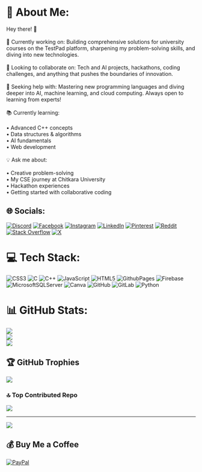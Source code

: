 # 💫 About Me:
Hey there! 👋<br><br>🚀 Currently working on: Building comprehensive solutions for university courses on the TestPad platform, sharpening my problem-solving skills, and diving into new technologies.<br><br>🤝 Looking to collaborate on: Tech and AI projects, hackathons, coding challenges, and anything that pushes the boundaries of innovation.<br><br>🧠 Seeking help with: Mastering new programming languages and diving deeper into AI, machine learning, and cloud computing. Always open to learning from experts!<br><br>📚 Currently learning:<br><br>	•	Advanced C++ concepts<br>	•	Data structures & algorithms<br>	•	AI fundamentals<br>	•	Web development<br><br>💡 Ask me about:<br><br>	•	Creative problem-solving<br>	•	My CSE journey at Chitkara University<br>	•	Hackathon experiences<br>	•	Getting started with collaborative coding


## 🌐 Socials:
[![Discord](https://img.shields.io/badge/Discord-%237289DA.svg?logo=discord&logoColor=white)](https://discord.gg/888081022204403753) [![Facebook](https://img.shields.io/badge/Facebook-%231877F2.svg?logo=Facebook&logoColor=white)](https://facebook.com/anuj.siwach.2005) [![Instagram](https://img.shields.io/badge/Instagram-%23E4405F.svg?logo=Instagram&logoColor=white)](https://instagram.com/5iwach) [![LinkedIn](https://img.shields.io/badge/LinkedIn-%230077B5.svg?logo=linkedin&logoColor=white)](https://linkedin.com/in/anuj-er) [![Pinterest](https://img.shields.io/badge/Pinterest-%23E60023.svg?logo=Pinterest&logoColor=white)](https://pinterest.com/rareanuj) [![Reddit](https://img.shields.io/badge/Reddit-%23FF4500.svg?logo=Reddit&logoColor=white)](https://reddit.com/user/fakeeye_guy) [![Stack Overflow](https://img.shields.io/badge/-Stackoverflow-FE7A16?logo=stack-overflow&logoColor=white)](https://stackoverflow.com/users/anuj-kumar) [![X](https://img.shields.io/badge/X-black.svg?logo=X&logoColor=white)](https://x.com/5iwach) 

# 💻 Tech Stack:
![CSS3](https://img.shields.io/badge/css3-%231572B6.svg?style=flat&logo=css3&logoColor=white) ![C](https://img.shields.io/badge/c-%2300599C.svg?style=flat&logo=c&logoColor=white) ![C++](https://img.shields.io/badge/c++-%2300599C.svg?style=flat&logo=c%2B%2B&logoColor=white) ![JavaScript](https://img.shields.io/badge/javascript-%23323330.svg?style=flat&logo=javascript&logoColor=%23F7DF1E) ![HTML5](https://img.shields.io/badge/html5-%23E34F26.svg?style=flat&logo=html5&logoColor=white) ![GithubPages](https://img.shields.io/badge/github%20pages-121013?style=flat&logo=github&logoColor=white) ![Firebase](https://img.shields.io/badge/firebase-%23039BE5.svg?style=flat&logo=firebase) ![MicrosoftSQLServer](https://img.shields.io/badge/Microsoft%20SQL%20Server-CC2927?style=flat&logo=microsoft%20sql%20server&logoColor=white) ![Canva](https://img.shields.io/badge/Canva-%2300C4CC.svg?style=flat&logo=Canva&logoColor=white) ![GitHub](https://img.shields.io/badge/github-%23121011.svg?style=flat&logo=github&logoColor=white) ![GitLab](https://img.shields.io/badge/gitlab-%23181717.svg?style=flat&logo=gitlab&logoColor=white) ![Python](https://img.shields.io/badge/python-3670A0?style=flat&logo=python&logoColor=ffdd54)
# 📊 GitHub Stats:
![](https://github-readme-stats.vercel.app/api?username=anuj-er&theme=github_dark&hide_border=false&include_all_commits=true&count_private=true)<br/>
![](https://github-readme-streak-stats.herokuapp.com/?user=anuj-er&theme=github_dark&hide_border=false)<br/>
![](https://github-readme-stats.vercel.app/api/top-langs/?username=anuj-er&theme=github_dark&hide_border=false&include_all_commits=true&count_private=true&layout=compact)

## 🏆 GitHub Trophies
![](https://github-profile-trophy.vercel.app/?username=anuj-er&theme=blue_navy&no-frame=true&no-bg=true&margin-w=4)

### 🔝 Top Contributed Repo
![](https://github-contributor-stats.vercel.app/api?username=anuj-er&limit=5&theme=dark&combine_all_yearly_contributions=true)

---
[![](https://visitcount.itsvg.in/api?id=anuj-er&icon=2&color=1)](https://visitcount.itsvg.in)

  ## 💰 Buy Me a Coffee
  [![PayPal](https://img.shields.io/badge/PayPal-00457C?style=for-the-badge&logo=paypal&logoColor=white)](https://paypal.me/AnujSiwach485) 

  
<!-- Proudly created with GPRM ( https://gprm.itsvg.in ) -->
